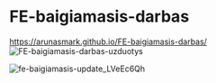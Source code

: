 # FE-baigiamasis-darbas
https://arunasmark.github.io/FE-baigiamasis-darbas/
![FE-baigiamasis-darbas-uzduotys](https://user-images.githubusercontent.com/107833251/214018475-0c3ea197-9028-4903-be8c-77d0665164af.png)



![fe-baigiamasis-update_LVeEc6Qh](https://user-images.githubusercontent.com/107833251/214018797-682f2071-693c-42ac-b4ac-1523c8435c10.gif)


